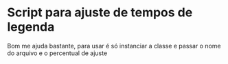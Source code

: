 # Script para ajuste de tempos de legenda

Bom me ajuda bastante, para usar é só instanciar a classe e passar o nome do arquivo e o percentual de ajuste
